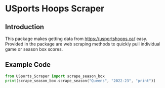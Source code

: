 # USports Hoops Scraper

## Introduction

This package makes getting data from https://usportshoops.ca/ easy. Provided in the package are web scraping methods to quickly pull individual game or season box scores.

## Example Code
```python
from USports_Scraper import scrape_season_box
print(scrape_season_box.scrape_season("Queens", "2022-23", "print"))
```